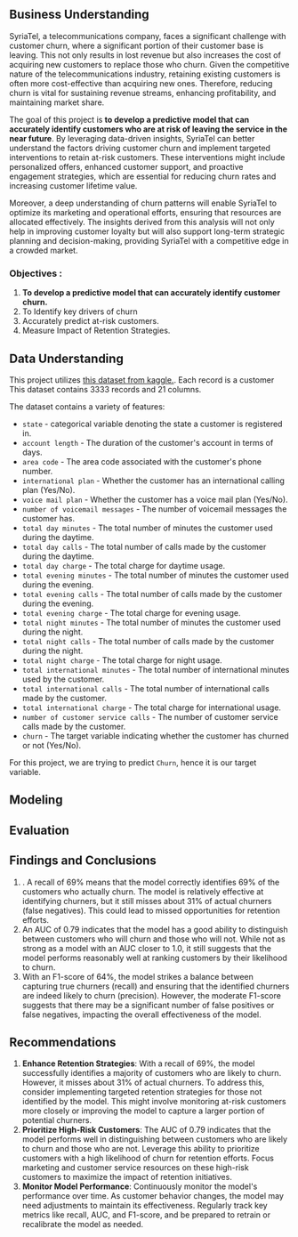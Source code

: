 ## Business Understanding
SyriaTel, a telecommunications company, faces a significant challenge with customer churn, where a significant portion of their customer base is leaving. This not only results in lost revenue but also increases the cost of acquiring new customers to replace those who churn. Given the competitive nature of the telecommunications industry, retaining existing customers is often more cost-effective than acquiring new ones. Therefore, reducing churn is vital for sustaining revenue streams, enhancing profitability, and maintaining market share.

The goal of this project is **to develop a predictive model that can accurately identify customers who are at risk of leaving the service in the near future**. 
By leveraging data-driven insights, SyriaTel can better understand the factors driving customer churn and implement targeted interventions to retain at-risk customers. These interventions might include personalized offers, enhanced customer support, and proactive engagement strategies, which are essential for reducing churn rates and increasing customer lifetime value.

Moreover, a deep understanding of churn patterns will enable SyriaTel to optimize its marketing and operational efforts, ensuring that resources are allocated effectively. The insights derived from this analysis will not only help in improving customer loyalty but will also support long-term strategic planning and decision-making, providing SyriaTel with a competitive edge in a crowded market.

### Objectives : 
1. **To develop a predictive model that can accurately identify customer churn.**
2. To Identify key drivers of churn
3. Accurately predict at-risk customers.
4. Measure Impact of Retention Strategies.

## Data Understanding
This project utilizes [this dataset from kaggle.](https://www.kaggle.com/datasets/becksddf/churn-in-telecoms-dataset). Each record is a customer
This dataset contains 3333 records and 21 columns.

The dataset contains a variety of features: 
* `state` - categorical variable denoting the state a customer is registered in.
* `account length` - The duration of the customer's account in terms of days.
* `area code` - The area code associated with the customer's phone number.
* `international plan` -  Whether the customer has an international calling plan (Yes/No).
* `voice mail plan` -  Whether the customer has a voice mail plan (Yes/No).
* `number of voicemail messages` - The number of voicemail messages the customer has.
* `total day minutes` - The total number of minutes the customer used during the daytime.
* `total day calls` - The total number of calls made by the customer during the daytime.
* `total day charge` - The total charge for daytime usage.
* `total evening minutes` - The total number of minutes the customer used during the evening.
* `total evening calls` - The total number of calls made by the customer during the evening.
* `total evening charge` - The total charge for evening usage.
* `total night minutes` - The total number of minutes the customer used during the night.
* `total night calls` - The total number of calls made by the customer during the night.
* `total night charge` - The total charge for night usage.
* `total international minutes` - The total number of international minutes used by the customer.
* `total international calls` - The total number of international calls made by the customer.
* `total international charge` - The total charge for international usage.
* `number of customer service calls` - The number of customer service calls made by the customer.
* `churn` - The target variable indicating whether the customer has churned or not (Yes/No).

For this project, we are trying to predict `Churn`, hence it is our target variable.

## Modeling

## Evaluation

## Findings and Conclusions
1. . A recall of 69% means that the model correctly identifies 69% of the customers who actually churn. The model is relatively effective at identifying churners, but it still misses about 31% of actual churners (false negatives). This could lead to missed opportunities for retention efforts.
2. An AUC of 0.79 indicates that the model has a good ability to distinguish between customers who will churn and those who will not. While not as strong as a model with an AUC closer to 1.0, it still suggests that the model performs reasonably well at ranking customers by their likelihood to churn.
3. With an F1-score of 64%, the model strikes a balance between capturing true churners (recall) and ensuring that the identified churners are indeed likely to churn (precision). However, the moderate F1-score suggests that there may be a significant number of false positives or false negatives, impacting the overall effectiveness of the model.


## Recommendations

1. **Enhance Retention Strategies**: With a recall of 69%, the model successfully identifies a majority of customers who are likely to churn. However, it misses about 31% of actual churners. To address this, consider implementing targeted retention strategies for those not identified by the model. This might involve monitoring at-risk customers more closely or improving the model to capture a larger portion of potential churners.
2. **Prioritize High-Risk Customers**: The AUC of 0.79 indicates that the model performs well in distinguishing between customers who are likely to churn and those who are not. Leverage this ability to prioritize customers with a high likelihood of churn for retention efforts. Focus marketing and customer service resources on these high-risk customers to maximize the impact of retention initiatives.
3. **Monitor Model Performance**: Continuously monitor the model's performance over time. As customer behavior changes, the model may need adjustments to maintain its effectiveness. Regularly track key metrics like recall, AUC, and F1-score, and be prepared to retrain or recalibrate the model as needed.